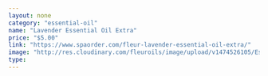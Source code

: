 ```yaml
---
layout: none
category: "essential-oil"
name: "Lavender Essential Oil Extra"
price: "$5.00"
link: "https://www.spaorder.com/fleur-lavender-essential-oil-extra/"
image: "http://res.cloudinary.com/fleuroils/image/upload/v1474526105/Essential%20Oil/lavender_extra.jpg"
type: 
---
```

